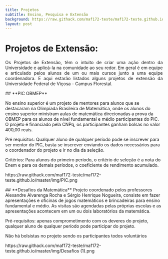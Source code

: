 ```yaml
---
title: Projetos
subtitle: Ensino, Pesquisa e Extensão
background: https://raw.githack.com/maf172-teste/maf172-teste.github.io/master/img/projetos.jpg
layout: post
---
```



# Projetos de Extensão:
<p style="text-align: justify;">
<!--como colocar link e pular linhas-->
 Os Projetos de Extensão, têm o intuito de criar uma ação dentro da Universidade e aplicá-la na comunidade ao seu redor. Em geral é em equipe e articulado pelos alunos de um ou mais cursos junto a uma equipe coordenadora.
  E aqui estarão listados alguns projetos de extensão da Universidade Federal de Viçosa - Campus Florestal.
</p>
## **PIC OBMEP** 

No ensino superior é um projeto de mentores para alunos que se destacaram na Olimpíada Brasileira de Matemática, onde os alunos do ensino superior ministram aulas de matemática direcionadas a prova da OBMEP para os alunos de nível fundamental e médio participantes do PIC. O projeto é financiado pela CNPq, os participantes ganham bolsas no valor 400,00 reais.
<P>
Pré requisitos: Qualquer aluno de qualquer período pode se inscrever para ser mentor do PIC, basta se inscrever enviando os dados necessários para o coordenador do projeto e ir no dia da seleção.
<P>
Critérios: Para alunos do primeiro período, o critério de seleção é a nota do Enem e para os demais períodos, o coeficiente de rendimento acumulado.
<p>
https://raw.githack.com/maf172-teste/maf172-teste.github.io/master/img/PIC.png
<p>
## **Desafios da Matemática**
 Projeto coordenado pelos professores Alexandre Alvarenga Rocha e Sérgio Henrique Nogueira, consiste em fazer apresentações e oficinas de jogos matemáticos e brincadeiras para ensino fundamental e médio. As visitas são agendadas pelas próprias escolas e as apresentações acontecem em um ou dois laboratórios da matemática.
<p>
Pré-requisitos: apenas comprometimento com os deveres do projeto, qualquer aluno de qualquer período pode participar do projeto.
<p>
Não há bolsistas no projeto sendo os participantes todos voluntários
<p>
https://raw.githack.com/maf172-teste/maf172-teste.github.io/master/img/Desafios (1).png
